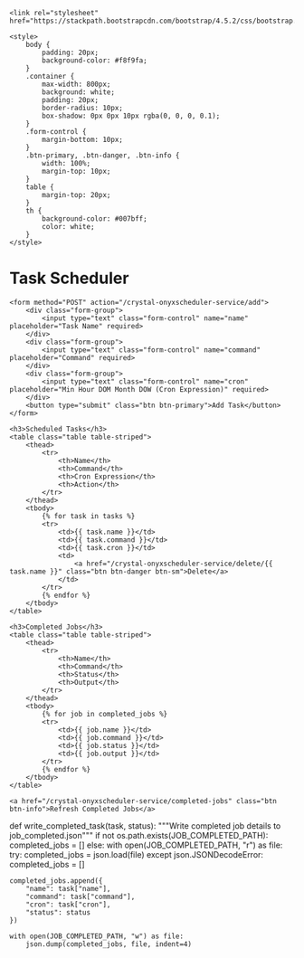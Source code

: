 <!DOCTYPE html>
<html lang="en">
<head>
    <meta charset="UTF-8">
    <meta name="viewport" content="width=device-width, initial-scale=1.0">
    <title>Task Scheduler</title>

    <link rel="stylesheet" href="https://stackpath.bootstrapcdn.com/bootstrap/4.5.2/css/bootstrap.min.css">
    
    <style>
        body {
            padding: 20px;
            background-color: #f8f9fa;
        }
        .container {
            max-width: 800px;
            background: white;
            padding: 20px;
            border-radius: 10px;
            box-shadow: 0px 0px 10px rgba(0, 0, 0, 0.1);
        }
        .form-control {
            margin-bottom: 10px;
        }
        .btn-primary, .btn-danger, .btn-info {
            width: 100%;
            margin-top: 10px;
        }
        table {
            margin-top: 20px;
        }
        th {
            background-color: #007bff;
            color: white;
        }
    </style>
</head>
<body>

<div class="container">
    <h1 class="text-center">Task Scheduler</h1>

    <form method="POST" action="/crystal-onyxscheduler-service/add">
        <div class="form-group">
            <input type="text" class="form-control" name="name" placeholder="Task Name" required>
        </div>
        <div class="form-group">
            <input type="text" class="form-control" name="command" placeholder="Command" required>
        </div>
        <div class="form-group">
            <input type="text" class="form-control" name="cron" placeholder="Min Hour DOM Month DOW (Cron Expression)" required>
        </div>
        <button type="submit" class="btn btn-primary">Add Task</button>
    </form>

    <h3>Scheduled Tasks</h3>
    <table class="table table-striped">
        <thead>
            <tr>
                <th>Name</th>
                <th>Command</th>
                <th>Cron Expression</th>
                <th>Action</th>
            </tr>
        </thead>
        <tbody>
            {% for task in tasks %}
            <tr>
                <td>{{ task.name }}</td>
                <td>{{ task.command }}</td>
                <td>{{ task.cron }}</td>
                <td>
                    <a href="/crystal-onyxscheduler-service/delete/{{ task.name }}" class="btn btn-danger btn-sm">Delete</a>
                </td>
            </tr>
            {% endfor %}
        </tbody>
    </table>

    <h3>Completed Jobs</h3>
    <table class="table table-striped">
        <thead>
            <tr>
                <th>Name</th>
                <th>Command</th>
                <th>Status</th>
                <th>Output</th>
            </tr>
        </thead>
        <tbody>
            {% for job in completed_jobs %}
            <tr>
                <td>{{ job.name }}</td>
                <td>{{ job.command }}</td>
                <td>{{ job.status }}</td>
                <td>{{ job.output }}</td>
            </tr>
            {% endfor %}
        </tbody>
    </table>

    <a href="/crystal-onyxscheduler-service/completed-jobs" class="btn btn-info">Refresh Completed Jobs</a>
</div>

</body>
</html>



def write_completed_task(task, status):
    """Write completed job details to job_completed.json"""
    if not os.path.exists(JOB_COMPLETED_PATH):
        completed_jobs = []
    else:
        with open(JOB_COMPLETED_PATH, "r") as file:
            try:
                completed_jobs = json.load(file)
            except json.JSONDecodeError:
                completed_jobs = []

    completed_jobs.append({
        "name": task["name"],
        "command": task["command"],
        "cron": task["cron"],
        "status": status
    })

    with open(JOB_COMPLETED_PATH, "w") as file:
        json.dump(completed_jobs, file, indent=4)

